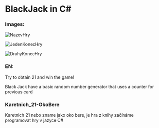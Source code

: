 # BlackJack in C#

### Images:

![NazevHry](https://user-images.githubusercontent.com/42646031/151656263-09b8491a-2e93-4876-ae53-47e898ad736f.png)

![JedenKonecHry](https://user-images.githubusercontent.com/42646031/151656262-d9492bd5-e0b7-4889-a107-53fb30aff61e.png)

![DruhyKonecHry](https://user-images.githubusercontent.com/42646031/151656261-d7f3ba7b-bb65-46cb-b111-87560988e1a0.png)

### EN:

Try to obtain 21 and win the game!

Black Jack have a basic random number generator that uses a counter for previous card

### Karetnich_21-OkoBere

Karetnich 21 nebo zname jako oko bere, je hra z knihy začínáme programovat hry v jazyce C#
